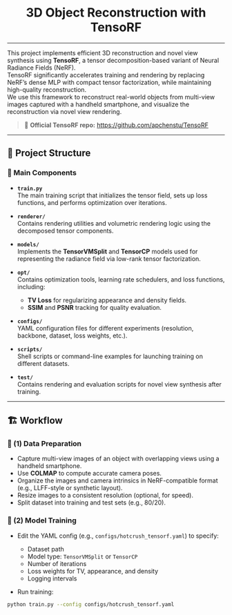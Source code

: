 <h1 align="center">3D Object Reconstruction with TensoRF</h1>

---

This project implements efficient 3D reconstruction and novel view synthesis using **TensoRF**, a tensor decomposition-based variant of Neural Radiance Fields (NeRF).  
TensoRF significantly accelerates training and rendering by replacing NeRF’s dense MLP with compact tensor factorization, while maintaining high-quality reconstruction.  
We use this framework to reconstruct real-world objects from multi-view images captured with a handheld smartphone, and visualize the reconstruction via novel view rendering.

> 🔗 **Official TensoRF repo:** https://github.com/apchenstu/TensoRF

---

## 📁 Project Structure

### 🔧 Main Components

- **`train.py`**  
  The main training script that initializes the tensor field, sets up loss functions, and performs optimization over iterations.

- **`renderer/`**  
  Contains rendering utilities and volumetric rendering logic using the decomposed tensor components.

- **`models/`**  
  Implements the **TensorVMSplit** and **TensorCP** models used for representing the radiance field via low-rank tensor factorization.

- **`opt/`**  
  Contains optimization tools, learning rate schedulers, and loss functions, including:
  - **TV Loss** for regularizing appearance and density fields.
  - **SSIM** and **PSNR** tracking for quality evaluation.

- **`configs/`**  
  YAML configuration files for different experiments (resolution, backbone, dataset, loss weights, etc.).

- **`scripts/`**  
  Shell scripts or command-line examples for launching training on different datasets.

- **`test/`**  
  Contains rendering and evaluation scripts for novel view synthesis after training.

---

## 🏗️ Workflow

### 📸 (1) Data Preparation

- Capture multi-view images of an object with overlapping views using a handheld smartphone.
- Use **COLMAP** to compute accurate camera poses.
- Organize the images and camera intrinsics in NeRF-compatible format (e.g., LLFF-style or synthetic layout).
- Resize images to a consistent resolution (optional, for speed).
- Split dataset into training and test sets (e.g., 80/20).

### 🧠 (2) Model Training

- Edit the YAML config (e.g., `configs/hotcrush_tensorf.yaml`) to specify:
  - Dataset path
  - Model type: `TensorVMSplit` or `TensorCP`
  - Number of iterations
  - Loss weights for TV, appearance, and density
  - Logging intervals

- Run training:

```bash
python train.py --config configs/hotcrush_tensorf.yaml

